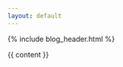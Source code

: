 ```yaml
---
layout: default
---
```


{% include blog_header.html %}

<div class="blog-content">
	{{ content }}
</div>